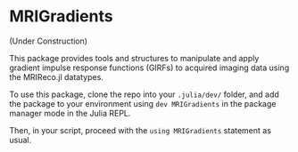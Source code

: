# MRIGradients

(Under Construction)

This package provides tools and structures to manipulate and apply gradient impulse response functions (GIRFs) to acquired imaging data using the MRIReco.jl datatypes.

To use this package, clone the repo into your `.julia/dev/` folder, and add the package to your environment using `dev MRIGradients` in the package manager mode in the Julia REPL.

Then, in your script, proceed with the `using MRIGradients` statement as usual.

